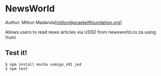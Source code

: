 NewsWorld
=========

*Author:* Milton Madanda[milton@praekeltfoundation.org]

Allows users to read news articles via USSD from newsworld.co.za using Vumi

## Test it!

    $ npm install mocha vumigo_v01 jed
    $ npm test

